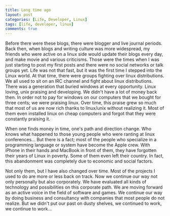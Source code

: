 ```yaml
---
title: Long time ago
layout: post
categories: [Life, Developer, Linux]
tags: [life, developer, linux]
comments: true
---
```


Before there were these blogs, there were blogger and live journal periods. Back then, when blogs and writing culture was more widespread, my friends who were active on a linux side would update their blogs every day, and make movie and various criticisms. Those were the times when I was just starting to post my first posts and there were no social networks or talk groups yet. Life was not that fast, but it was the first time I stepped into the Linux world. At that time, there were groups fighting over linux distributions. We all used to sit on an IRC channel and fight about linux distributions. There was a generation that buried windows at every opportunity. Linux loving, unix praising and developing. We didn't have a lot of money back then. In order not to pay for windows on our computers that we bought for three cents; we were praising linux. Over time, this praise grew so much that most of us are now rich thanks to linux/unix without realizing it. Most of them even installed linux on cheap computers and forgot that they were constantly praising it. 

When one finds money in time, one's path and direction change. Who knows what happened to those young people who were ranting at linux conferences... But there is a fact; most of the people who specialize in a programming language or system have become the Apple crew. With iPhone in their hands and MacBook in front of them, they have forgotten their years of Linux in poverty. Some of them even left their country. In fact, this abandonment was completely due to economic and social factors. 

Not only them, but I have also changed over time. Most of the projects I used to do are more or less back on track. Now we continue our way not only personally but also corporately. We have evaluated all kinds of technology and possibilities on this corporate path. We are moving forward as an active voice in the field of software and games. We continue our way by doing business and consultancy with companies that most people do not realize. But we didn't put our past on dusty shelves, we continued to work, we continue to work...

